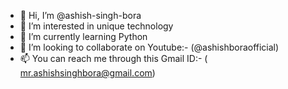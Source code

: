- 👋 Hi, I’m @ashish-singh-bora
- 👀 I’m interested in unique technology
- 🌱 I’m currently learning Python
- 💞️ I’m looking to collaborate on Youtube:- (@ashishboraofficial)
- 📫 You can reach me through this Gmail ID:- ( mr.ashishsinghbora@gmail.com)


